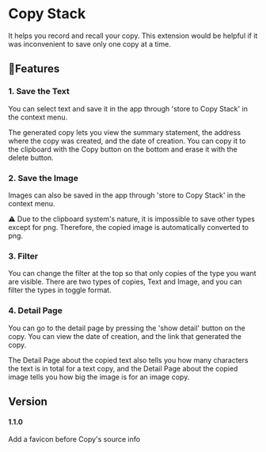 # Copy Stack
It helps you record and recall your copy. This extension would be helpful if it was inconvenient to save only one copy at a time.


## 🔧Features

### 1. Save the Text
You can select text and save it in the app through 'store to Copy Stack' in the context menu.

The generated copy lets you view the summary statement, the address where the copy was created, and the date of creation. You can copy it to the clipboard with the Copy button on the bottom and erase it with the delete button.

### 2. Save the Image
Images can also be saved in the app through 'store to Copy Stack' in the context menu.

⚠️ Due to the clipboard system's nature, it is impossible to save other types except for png. Therefore, the copied image is automatically converted to png.

### 3. Filter
You can change the filter at the top so that only copies of the type you want are visible. There are two types of copies, Text and Image, and you can filter the types in toggle format.

### 4. Detail Page
You can go to the detail page by pressing the 'show detail' button on the copy. You can view the date of creation, and the link that generated the copy.

The Detail Page about the copied text also tells you how many characters the text is in total for a text copy, and the Detail Page about the copied image tells you how big the image is for an image copy.

## Version
#### 1.1.0
Add a favicon before Copy's source info
